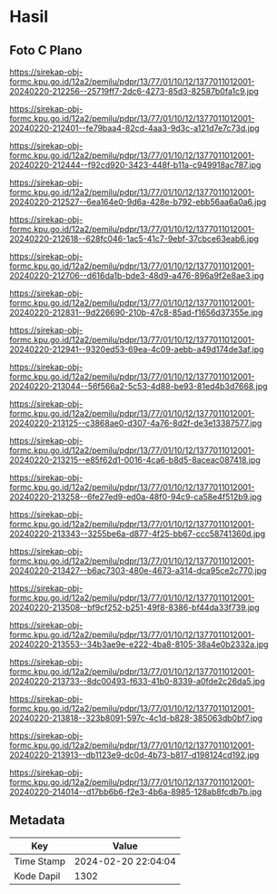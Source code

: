 # Hasil

## Foto C Plano

https://sirekap-obj-formc.kpu.go.id/12a2/pemilu/pdpr/13/77/01/10/12/1377011012001-20240220-212256--25719ff7-2dc6-4273-85d3-82587b0fa1c9.jpg

https://sirekap-obj-formc.kpu.go.id/12a2/pemilu/pdpr/13/77/01/10/12/1377011012001-20240220-212401--fe79baa4-82cd-4aa3-9d3c-a121d7e7c73d.jpg

https://sirekap-obj-formc.kpu.go.id/12a2/pemilu/pdpr/13/77/01/10/12/1377011012001-20240220-212444--f92cd920-3423-448f-b11a-c949918ac787.jpg

https://sirekap-obj-formc.kpu.go.id/12a2/pemilu/pdpr/13/77/01/10/12/1377011012001-20240220-212527--6ea164e0-9d6a-428e-b792-ebb56aa6a0a6.jpg

https://sirekap-obj-formc.kpu.go.id/12a2/pemilu/pdpr/13/77/01/10/12/1377011012001-20240220-212618--628fc046-1ac5-41c7-9ebf-37cbce63eab6.jpg

https://sirekap-obj-formc.kpu.go.id/12a2/pemilu/pdpr/13/77/01/10/12/1377011012001-20240220-212706--d616da1b-bde3-48d9-a476-896a9f2e8ae3.jpg

https://sirekap-obj-formc.kpu.go.id/12a2/pemilu/pdpr/13/77/01/10/12/1377011012001-20240220-212831--9d226690-210b-47c8-85ad-f1656d37355e.jpg

https://sirekap-obj-formc.kpu.go.id/12a2/pemilu/pdpr/13/77/01/10/12/1377011012001-20240220-212941--9320ed53-69ea-4c09-aebb-a49d174de3af.jpg

https://sirekap-obj-formc.kpu.go.id/12a2/pemilu/pdpr/13/77/01/10/12/1377011012001-20240220-213044--56f566a2-5c53-4d88-be93-81ed4b3d7668.jpg

https://sirekap-obj-formc.kpu.go.id/12a2/pemilu/pdpr/13/77/01/10/12/1377011012001-20240220-213125--c3868ae0-d307-4a76-8d2f-de3e13387577.jpg

https://sirekap-obj-formc.kpu.go.id/12a2/pemilu/pdpr/13/77/01/10/12/1377011012001-20240220-213215--e85f62d1-0016-4ca6-b8d5-8aceac087418.jpg

https://sirekap-obj-formc.kpu.go.id/12a2/pemilu/pdpr/13/77/01/10/12/1377011012001-20240220-213258--6fe27ed9-ed0a-48f0-94c9-ca58e4f512b9.jpg

https://sirekap-obj-formc.kpu.go.id/12a2/pemilu/pdpr/13/77/01/10/12/1377011012001-20240220-213343--3255be6a-d877-4f25-bb67-ccc58741360d.jpg

https://sirekap-obj-formc.kpu.go.id/12a2/pemilu/pdpr/13/77/01/10/12/1377011012001-20240220-213427--b6ac7303-480e-4673-a314-dca95ce2c770.jpg

https://sirekap-obj-formc.kpu.go.id/12a2/pemilu/pdpr/13/77/01/10/12/1377011012001-20240220-213508--bf9cf252-b251-49f8-8386-bf44da33f739.jpg

https://sirekap-obj-formc.kpu.go.id/12a2/pemilu/pdpr/13/77/01/10/12/1377011012001-20240220-213553--34b3ae9e-e222-4ba8-8105-38a4e0b2332a.jpg

https://sirekap-obj-formc.kpu.go.id/12a2/pemilu/pdpr/13/77/01/10/12/1377011012001-20240220-213733--8dc00493-f633-41b0-8339-a0fde2c26da5.jpg

https://sirekap-obj-formc.kpu.go.id/12a2/pemilu/pdpr/13/77/01/10/12/1377011012001-20240220-213818--323b8091-597c-4c1d-b828-385063db0bf7.jpg

https://sirekap-obj-formc.kpu.go.id/12a2/pemilu/pdpr/13/77/01/10/12/1377011012001-20240220-213913--db1123e9-dc0d-4b73-b817-d198124cd192.jpg

https://sirekap-obj-formc.kpu.go.id/12a2/pemilu/pdpr/13/77/01/10/12/1377011012001-20240220-214014--d17bb6b6-f2e3-4b6a-8985-128ab8fcdb7b.jpg


## Metadata

| Key        | Value               |
| ---------- | ------------------- |
| Time Stamp | 2024-02-20 22:04:04 |
| Kode Dapil | 1302                |



